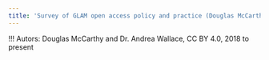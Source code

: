 ```yaml
---
title: 'Survey of GLAM open access policy and practice (Douglas McCarthy and Dr. Andrea Wallace, CC BY 4.0, 2018 to present)'
---
```


!!! Autors: Douglas McCarthy and Dr. Andrea Wallace, CC BY 4.0, 2018 to present


